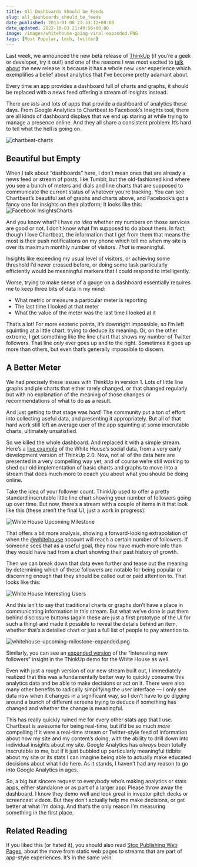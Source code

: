 ```yaml
---
title: All Dashboards Should be Feeds
slug: all_dashboards_should_be_feeds
date_published: 2013-01-08 23:33:12+00:00
date_updated: 2022-10-03 21:49:56+00:00
image: /images/whitehouse-going-viral-expanded.PNG
tags: [Most Popular, tech, twitter]
---
```

Last week, we announced the new beta release of [ThinkUp](https://thinkup.com/) (if you’re a geek or developer, try it out!) and one of the reasons I was most excited to [talk about](http://blog.thinkup.com/post/39497204010/thinkup-2-0-getting-better) the new release is because it has a whole new user experience which exemplifies a belief about analytics that I’ve become pretty adamant about.

Every time an app provides a dashboard full of charts and graphs, it should be replaced with a news feed offering a stream of insights instead.

There are *lots* and lots of apps that provide a dashboard of analytics these days. From Google Analytics to Chartbeat to Facebook’s Insights tool, there are all kinds of dashboard displays that we end up staring at while trying to manage a presence online. And they all share a consistent problem: It’s hard to tell what the hell is going on.

![chartbeat-charts](https://cdn.glitch.global/c4e475b2-a54e-47e0-973c-ed0bd1b46262/chartbeat-charts.PNG?v=1670399887606 "Chartbeat data")

## Beautiful but Empty

When I talk about “dashboards” here, I don’t mean ones that are already a news feed or stream of posts, like Tumblr, but the old-fashioned kind where you see a bunch of meters and dials and line charts that are supposed to communicate the current status of whatever you’re tracking. You can see Chartbeat’s beautiful set of graphs and charts above, and Facebook’s got a fancy one for insights on their platform; It looks like this:
![Facebook InsightsCharts](/images/facebook-charts.png)

And you know what? I have *no idea* whether my numbers on those services are good or not. I don’t know what I’m supposed to do about them. In fact, though I love Chartbeat, the information that I get from them that means the most is their push notifications on my phone which tell me when my site is over its maximum monthly number of visitors. *That* is meaningful.

Insights like exceeding my usual level of visitors, or achieving some threshold I’d never crossed before, or doing some task particularly efficiently would be meaningful markers that I could respond to intelligently.

Worse, trying to make sense of a gauge on a dashboard essentially requires me to keep three bits of data in my mind:

- What metric or measure a particular meter is reporting
- The last time I looked at that meter
- What the value of the meter was the last time I looked at it

That’s a lot! For more esoteric points, it’s downright impossible, so I’m left squinting at a little chart, trying to deduce its meaning. Or, on the other extreme, I get something like the line chart that shows my number of Twitter followers. That line *only* ever goes up and to the right. Sometimes it goes up more than others, but even that’s generally impossible to discern.

## A Better Meter

We had precisely these issues with ThinkUp in version 1. Lots of little line graphs and pie charts that either rarely changed, or that changed regularly but with no explanation of the meaning of those changes or recommendations of what to do as a result.

And just getting to that stage was *hard*! The community put a ton of effort into collecting useful data, and presenting it appropriately. But all of that hard work still left an average user of the app squinting at some inscrutable charts, ultimately unsatisfied.

So we killed the whole dashboard. And replaced it with a simple stream. Here’s a [live example](http://demo.thinkup.com/gov/) of the White House’s social data, from a very early development version of ThinkUp 2.0. Now, not all of the data here are presented in a very compelling way yet, and of course we’re still working to shed our old implementation of basic charts and graphs to move into a stream that does much more to coach you about what you should be doing online.

Take the idea of your follower count. ThinkUp used to offer a pretty standard inscrutable little line chart showing your number of followers going up over time. But now, there’s a stream with a couple of items in it that look like this (these aren’t the final UI, just a work in progress):

![White House Upcoming Milestone](https://cdn.glitch.global/c4e475b2-a54e-47e0-973c-ed0bd1b46262/whitehouse-upcoming-milestone.png?v=1670399887606 "White House Upcoming Milestone")

That offers a bit more analysis, showing a forward-looking extrapolation of when the [@whitehouse](http://twitter.com/whitehouse) account will reach a certain number of followers. If someone sees that as a useful goal, they now have much more info than they would have had from a chart showing their past history of growth.

Then we can break down that data even further and tease out the meaning by determining which of these followers are notable for being popular or discerning enough that they should be called out or paid attention to. That looks like this:

![White House Interesting Users](https://cdn.glitch.global/c4e475b2-a54e-47e0-973c-ed0bd1b46262/whitehouse-interesting-users-expanded.png?v=1670399887606 "White House Interesting Users")

And this isn’t to say that traditional charts or graphs don’t have a place in communicating information in this stream. But what we’ve done is put them behind disclosure buttons (again these are just a first prototype of the UI for such a thing) and made it possible to reveal the details behind an item, whether that’s a detailed chart or just a full list of people to pay attention to.

![whitehouse-upcoming-milestone-expanded.png](https://cdn.glitch.global/c4e475b2-a54e-47e0-973c-ed0bd1b46262/whitehouse-upcoming-milestone-expanded.png?v=1670399888337 "Detail view of an upcoming milestone")

Similarly, you can see an [expanded version](http://demo.thinkup.com/gov/?u=whitehouse&amp;n=twitter&amp;d=2013-01-07&amp;s=least_likely_followers) of the “interesting new followers” insight in the ThinkUp demo for the White House as well.

Even with just a rough version of our new stream built out, I immediately realized that this was a fundamentally better way to quickly consume this analytics data and be able to make decisions or act on it. There were also many other benefits to radically simplifying the user interface — I only see data now when it changes in a significant way, so I don’t have to go digging around a bunch of different screens trying to deduce if something has changed and whether the change is meaningful.

This has really quickly ruined me for every other stats app that I use. Chartbeat is awesome for being real-time, but it’d be so much *more* compelling if it were a real-time stream or Twitter-style feed of information about how my site and my content’s doing, with the ability to drill down into individual insights about my site. Google Analytics has *always* been totally inscrutable to me, but if it just bubbled up particularly meaningful tidbits about my site or its stats I can imagine being able to actually make educated decisions about what I do here. As it stands, I haven’t had any reason to go into Google Analytics in ages.

So, a big but sincere request to everybody who’s making analytics or stats apps, either standalone or as part of a larger app: Please throw away the dashboard. I know they demo well and look great in investor pitch decks or screencast videos. But they don’t actually help me make decisions, or get better at what I’m doing. And that’s the only reason I’m measuring something in the first place.

## Related Reading

If you liked this (or hated it), you should also read [Stop Publishing Web Pages](/2012/08/14/stop_publishing_web_pages/), about the move from static web pages to streams that are part of app-style experiences. It’s in the same vein.
